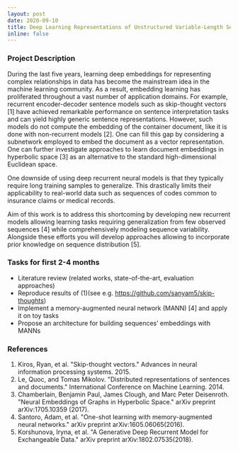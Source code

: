 ```yaml
---
layout: post
date: 2020-09-10
title: Deep Learning Representations of Unstructured Variable-Length Sequences
inline: false
---
```


### Project Description
During the last five years, learning deep embeddings for representing complex relationships in data has become the mainstream idea in the machine learning community. As a result, embedding learning has proliferated throughout a vast number of application domains. For example, recurrent encoder-decoder sentence models such as skip-thought vectors [1] have achieved remarkable performance on sentence interpretation tasks and can yield highly generic sentence representations. However, such models do not compute the embedding of the container document, like it is done with non-recurrent models [2]. One can fill this gap by considering a subnetwork employed to embed the document as a vector representation. One can further investigate approaches to learn document embeddings in hyperbolic space [3] as an alternative to the standard high-dimensional Euclidean space.
 
One downside of using deep recurrent neural models is that they typically require long training samples to generalize. This drastically limits their applicability to real-world data such as sequences of codes common to insurance claims or medical records. 

Aim of this work is to address this shortcoming by developing new recurrent models allowing learning tasks requiring generalization from few observed sequences [4] while comprehensively modeling sequence variability. Alongside these efforts you will develop approaches allowing to incorporate prior knowledge on sequence distribution [5].
 
### Tasks for first 2-4 months
- Literature review (related works, state-of-the-art, evaluation approaches)
- Reproduce results of (1)(see e.g. https://github.com/sanyam5/skip-thoughts)
- Implement a memory-augmented neural network (MANN) [4] and apply it on toy tasks
- Propose an architecture for building sequences’ embeddings with MANNs
 
### References
1. Kiros, Ryan, et al. "Skip-thought vectors." Advances in neural information processing systems. 2015.
2. Le, Quoc, and Tomas Mikolov. "Distributed representations of sentences and documents." International Conference on Machine Learning. 2014.
3. Chamberlain, Benjamin Paul, James Clough, and Marc Peter Deisenroth. "Neural Embeddings of Graphs in Hyperbolic Space." arXiv preprint arXiv:1705.10359 (2017).
4. Santoro, Adam, et al. "One-shot learning with memory-augmented neural networks." arXiv preprint arXiv:1605.06065(2016).
5. Korshunova, Iryna, et al. "A Generative Deep Recurrent Model for Exchangeable Data." arXiv preprint arXiv:1802.07535(2018).